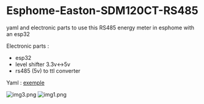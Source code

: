 # Esphome-Easton-SDM120CT-RS485
yaml and electronic parts to use this RS485 energy meter in esphome with an esp32

Electronic parts :
- esp32
- level shifter 3.3v<->5v
- rs485 (5v) to ttl converter

Yaml  : [exemple](https://github.com/NicoDupont/Esphome-Easton-SDM120CT-RS485/blob/main/test-sdm120ct.yaml)

![img3.png](https://github.com/NicoDupont/Esphome-Easton-SDM120CT-RS485/blob/main/img3.jpg)
![img1.png](https://github.com/NicoDupont/Esphome-Easton-SDM120CT-RS485/blob/main/img2.jpg)

